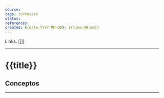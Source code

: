 ```yaml
---
course:
tags: toProcess
status: 
references:
created: {{date:YYYY-MM-DD}} {{time:HH:mm}}
---
```

Links: [[]]

___
# {{title}}

## Conceptos

___